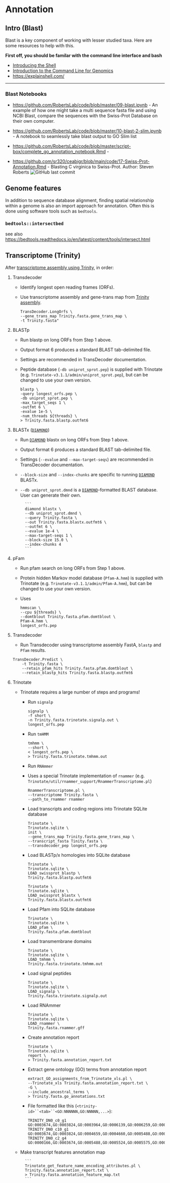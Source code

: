 
# Annotation

## Intro (Blast)
Blast is a key component of working with lesser studied taxa. Here are some resources to help with this.

**First off, you should be familar with the command line interface and bash**

- [Introducing the Shell](http://swcarpentry.github.io/shell-novice/01-intro/)
- [Introduction to the Command Line for Genomics](https://datacarpentry.org/shell-genomics/)
- <https://explainshell.com/>

---


### Blast Notebooks

- <https://github.com/RobertsLab/code/blob/master/09-blast.ipynb> - An example of how one might take a multi sequence fasta file and using NCBI Blast, compare the sequences with the Swiss-Prot Database on their own computer.

- <https://github.com/RobertsLab/code/blob/master/10-blast-2-slim.ipynb> - A notebook to seamlessly take blast output to GO Slim list

- <https://github.com/RobertsLab/code/blob/master/script-box/complete_go_annotation_notebook.Rmd> -

- https://github.com/sr320/ceabigr/blob/main/code/17-Swiss-Prot-Annotation.Rmd -  Blasting C virginica to Swiss-Prot. Author: Steven Roberts ![GitHub last commit](https://img.shields.io/github/last-commit/sr320/ceabigr)

## Genome features
In addition to sequence database alignment, finding spatial relationship within a genome is also an import approach for annotation. Often this is done using software tools such as `bedtools`.

### `bedtools::intersectbed`
see also https://bedtools.readthedocs.io/en/latest/content/tools/intersect.html

## Transcriptome (Trinity)

After [transcriptome assembly using Trinity](https://robertslab.github.io/resources/bio_Transcriptome-assembly/), in order:

1. Transdecoder

    - Identify longest open reading frames (ORFs).

    - Use transcriptome assembly and gene-trans map from [Trinity assembly](https://robertslab.github.io/resources/bio_Transcriptome-assembly/).

        ```
        TransDecoder.LongOrfs \
        --gene_trans_map Trinity.fasta.gene_trans_map \
        -t Trinity.fasta"
        ```

2. BLASTp

    - Run blastp on long ORFs from Step 1 above.

    - Output format 6 produces a standard BLAST tab-delimited file.

    - Settings are recommended in TransDecoder documentation.

    - Peptide database (`-db uniprot_sprot.pep`) is supplied with Trinotate (e.g. `Trinotate-v3.1.1/admin/uniprot_sprot.pep`), but can be changed to use your own version.

        ```
        blastp \
        -query longest_orfs.pep \
        -db uniprot_sprot.pep \
        -max_target_seqs 1 \
        -outfmt 6 \
        -evalue 1e-5 \
        -num_threads ${threads} \
        > Trinity.fasta.blastp.outfmt6
        ```

3. BLASTx ([`DIAMOND`](https://github.com/bbuchfink/diamond))

    - Run [`DIAMOND`](https://github.com/bbuchfink/diamond) blastx on long ORFs from Step 1 above.

    - Output format 6 produces a standard BLAST tab-delimited file.

    - Settings (`--evalue` and `--max-target-seqs`) are recommended in TransDecoder documentation.

    - `--block-size` and `--index-chunks` are specific to running [`DIAMOND`](https://github.com/bbuchfink/diamond) BLASTx.

    - `--db uniprot_sprot.dmnd` is a [`DIAMOND`](https://github.com/bbuchfink/diamond)-formatted BLAST database. User can generate their own.

            ```
            diamond blastx \
            --db uniprot_sprot.dmnd \
            --query Trinity.fasta \
            --out Trinity.fasta.blastx.outfmt6 \
            --outfmt 6 \
            --evalue 1e-4 \
            --max-target-seqs 1 \
            --block-size 15.0 \
            --index-chunks 4
            ```


4. pFam

    - Run pfam search on long ORFs from Step 1 above.

    - Protein hidden Markov model database (`Pfam-A.hmm`) is supplied with Trinotate (e.g. `Trinotate-v3.1.1/admin/Pfam-A.hmm`), but can be changed to use your own version.

    - Uses 

        ```
        hmmscan \
        --cpu ${threads} \
        --domtblout Trinity.fasta.pfam.domtblout \
        Pfam-A.hmm \
        longest_orfs.pep
        ```



5. Transdecoder

    - Run Transdecoder using transcriptome assembly FastA, `blastp` and `Pfam` results.

    ```
    TransDecoder.Predict \
        -t Trinity.fasta \
        --retain_pfam_hits Trinity.fasta.pfam.domtblout \
        --retain_blastp_hits Trinity.fasta.blastp.outfmt6
    ```

6. Trinotate

    - Trinotate requires a large number of steps and programs!

        - Run `signalp`

            ```
            signalp \
            -f short \
            -n Trinity.fasta.trinotate.signalp.out \
            longest_orfs.pep
            ```

        - Run `tmHMM`

            ```
            tmhmm \
            --short \
            < longest_orfs.pep \
            > Trinity.fasta.trinotate.tmhmm.out
            ```

        - Run `RNAmmer`

        - Uses a special Trinotate implementation of `rnammer` (e.g. `Trinotate/util/rnammer_support/RnammerTranscriptome.pl`)

            ```
            RnammerTranscriptome.pl \
            --transcriptome Trinity.fasta \
            --path_to_rnammer rnammer
            ```
        
        - Load transcripts and coding regions into Trinotate SQLite database

            ```
            Trinotate \
            Trinotate.sqlite \
            init \
            --gene_trans_map Trinity.fasta.gene_trans_map \
            --transcript_fasta Tinity.fasta \
            --transdecoder_pep longest_orfs.pep
            ```

        - Load BLASTp/x homologies into SQLite database

            ```
            Trinotate \
            Trinotate.sqlite \
            LOAD_swissprot_blastp \
            Trinity.fasta.blastp.outfmt6
            ```

            ```   
            Trinotate \
            Trinotate.sqlite \
            LOAD_swissprot_blastx \
            Trinity.fasta.blastx.outfmt6
            ```

        - Load Pfam into SQLite database

            ```
            Trinotate \
            Trinotate.sqlite \
            LOAD_pfam \
            Trinity.fasta.pfam.domtblout
            ```

        - Load transmembrane domains

            ```
            Trinotate \
            Trinotate.sqlite \
            LOAD_tmhmm \
            Trinity.fasta.trinotate.tmhmm.out
            ```

        - Load signal peptides

            ```
            Trinotate \
            Trinotate.sqlite \
            LOAD_signalp \
            Trinity.fasta.trinotate.signalp.out
            ```

        - Load RNAmmer

            ```
            Trinotate \
            Trinotate.sqlite \
            LOAD_rnammer \
            Trinity.fasta.rnammer.gff
            ```

        - Create annotation report

            ```
            Trinotate \
            Trinotate.sqlite \
            report \
            > Trinity.fasta.annotation_report.txt
            ```

        - Extract gene ontology (GO) terms from annotation report

            ```
            extract_GO_assignments_from_Trinotate_xls.pl \
            --Trinotate_xls Trinity.fasta.annotation_report.txt \
            -G \
            --include_ancestral_terms \
            > Trinity.fasta.go_annotations.txt
            ```

        - File formatted like this (`<trinity-id>``<tab>``<GO:NNNNNN,GO:NNNNN,...>`):

            ```
            TRINITY_DN0_c0_g1	GO:0003674,GO:0003824,GO:0003964,GO:0006139,GO:0006259,GO:0006310,GO:0006313,GO:0006725,GO:0006807,GO:0008150,GO:0008152,GO:0009987,GO:0016740,GO:0016772,GO:0016779,GO:0032196,GO:0034061,GO:0034641,GO:0043170,GO:0044237,GO:0044238,GO:0044260,GO:0044699,GO:0044710,GO:0044763,GO:0046483,GO:0071704,GO:0090304,GO:1901360
            TRINITY_DN0_c10_g1	GO:0003674,GO:0003824,GO:0004659,GO:0004660,GO:0005488,GO:0005575,GO:0005829,GO:0005875,GO:0005965,GO:0006464,GO:0006807,GO:0008150,GO:0008152,GO:0008270,GO:0008318,GO:0009987,GO:0016740,GO:0016765,GO:0018342,GO:0018343,GO:0019538,GO:0032991,GO:0036211,GO:0043167,GO:0043169,GO:0043170,GO:0043234,GO:0043412,GO:0044237,GO:0044238,GO:0044260,GO:0044267,GO:0044422,GO:0044424,GO:0044430,GO:0044444,GO:0044446,GO:0044464,GO:0046872,GO:0046914,GO:0071704,GO:0097354,GO:1901564,GO:1902494,GO:1990234
            TRINITY_DN0_c2_g4	GO:0000166,GO:0003674,GO:0005488,GO:0005524,GO:0005575,GO:0005737,GO:0005856,GO:0017076,GO:0030554,GO:0032553,GO:0032555,GO:0032559,GO:0035639,GO:0036094,GO:0043167,GO:0043168,GO:0043226,GO:0043228,GO:0043229,GO:0043232,GO:0044424,GO:0044464,GO:0097159,GO:0097367,GO:1901265,GO:1901363
            ```

    - Make transcript features annotation map

            ```
            Trinotate_get_feature_name_encoding_attributes.pl \
            Trinity.fasta.annotation_report.txt \
            > Trinity.fasta.annotation_feature_map.txt
            ```